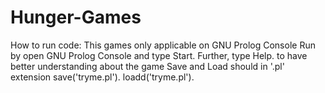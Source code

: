 # Hunger-Games
How to run code:
    This games only applicable on GNU Prolog Console
    Run by open GNU Prolog Console and type Start.
    Further, type Help. to have better understanding about the game
    Save and Load should in '.pl' extension
        save('tryme.pl').
        loadd('tryme.pl').
